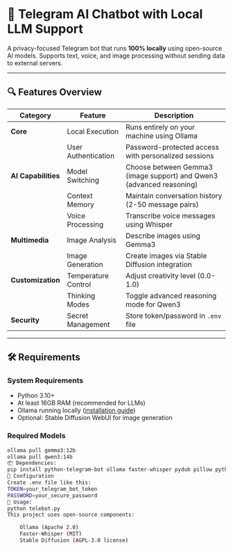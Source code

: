 # 🤖 Telegram AI Chatbot with Local LLM Support

A privacy-focused Telegram bot that runs **100% locally** using open-source AI models. Supports text, voice, and image processing without sending data to external servers.

---

## 🔍 Features Overview

| Category          | Feature                          | Description                                                               |
|-------------------|----------------------------------|---------------------------------------------------------------------------|
| **Core**          | Local Execution                  | Runs entirely on your machine using Ollama                                |
|                   | User Authentication              | Password-protected access with personalized sessions                      |
| **AI Capabilities**| Model Switching                 | Choose between Gemma3 (image support) and Qwen3 (advanced reasoning)      |
|                   | Context Memory                   | Maintain conversation history (2-50 message pairs)                        |
|                   | Voice Processing                 | Transcribe voice messages using Whisper                                   |
| **Multimedia**    | Image Analysis                   | Describe images using Gemma3                                              |
|                   | Image Generation                 | Create images via Stable Diffusion integration                            |
| **Customization** | Temperature Control              | Adjust creativity level (0.0-1.0)                                         |
|                   | Thinking Modes                   | Toggle advanced reasoning mode for Qwen3                                  |
| **Security**      | Secret Management                | Store token/password in `.env` file                                       |

---

## 🛠️ Requirements

### System Requirements
- Python 3.10+
- At least 16GB RAM (recommended for LLMs)
- Ollama running locally ([installation guide](https://ollama.ai))
- Optional: Stable Diffusion WebUI for image generation

### Required Models
```bash
ollama pull gemma3:12b
ollama pull qwen3:14b
📦 Dependencies:
pip install python-telegram-bot ollama faster-whisper pydub pillow python-dotenv aiohttp nest_asyncio
🧪 Configuration
Create .env file like this:
TOKEN=your_telegram_bot_token
PASSWORD=your_secure_password
🚀 Usage:
python telebot.py
This project uses open-source components: 

    Ollama (Apache 2.0)
    Faster-Whisper (MIT)
    Stable Diffusion (AGPL-3.0 license)
